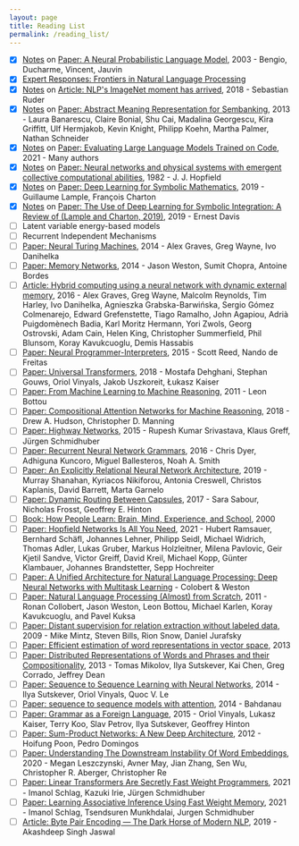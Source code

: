 ```yaml
---
layout: page
title: Reading List
permalink: /reading_list/
---
```


- [x] [Notes](_posts/2021-09-20-neural-probabilistic-language-model.md) on [Paper: A Neural Probabilistic Language Model](https://www.jmlr.org/papers/volume3/bengio03a/bengio03a.pdf), 2003 - Bengio, Ducharme, Vincent, Jauvin
- [x] [Expert Responses: Frontiers in Natural Language Processing](https://docs.google.com/document/d/18NoNdArdzDLJFQGBMVMsQ-iLOowP1XXDaSVRmYN0IyM/edit?usp=sharing)
- [x] [Notes](_posts/2021-09-20-nlp-imagenet-moment.md) on [Article: NLP's ImageNet moment has arrived](https://thegradient.pub/nlp-imagenet/), 2018 - Sebastian Ruder
- [x] [Notes](_posts/2021-09-21-abstract-meaning-representation.md) on [Paper: Abstract Meaning Representation for Sembanking](https://amr.isi.edu/a.pdf), 2013 - Laura Banarescu, Claire Bonial, Shu Cai, Madalina Georgescu, Kira Griffitt, Ulf Hermjakob, Kevin Knight, Philipp Koehn, Martha Palmer, Nathan Schneider
- [x] [Notes](_posts/2021-09-24-openai-codex.md) on [Paper: Evaluating Large Language Models Trained on Code](https://arxiv.org/pdf/2107.03374.pdf), 2021 - Many authors
- [x] [Notes](_posts/2021-09-25-hopfield-network.md) on [Paper: Neural networks and physical systems with emergent collective computational abilities](https://www.ncbi.nlm.nih.gov/pmc/articles/PMC346238/pdf/pnas00447-0135.pdf), 1982 - J. J. Hopfield
- [x] [Notes](_posts/2021-10-03-deep-learning-symbolic-math.md) on [Paper: Deep Learning for Symbolic Mathematics](https://arxiv.org/pdf/1912.01412), 2019 - Guillaume Lample, François Charton
- [x] [Notes](_posts/2021-10-03-deep-learning-symbolic-math.md#critique) on [Paper: The Use of Deep Learning for Symbolic Integration: A Review of (Lample and Charton, 2019)](https://arxiv.org/pdf/1912.05752), 2019 - Ernest Davis
- [ ] Latent variable energy-based models
- [ ] Recurrent Independent Mechanisms
- [ ] [Paper: Neural Turing Machines](https://arxiv.org/pdf/1410.5401), 2014 - Alex Graves, Greg Wayne, Ivo Danihelka
- [ ] [Paper: Memory Networks](https://arxiv.org/pdf/1410.3916), 2014 - Jason Weston, Sumit Chopra, Antoine Bordes
- [ ] [Article: Hybrid computing using a neural network with dynamic external memory](https://www.nature.com/articles/nature20101.epdf?author_access_token=ImTXBI8aWbYxYQ51Plys8NRgN0jAjWel9jnR3ZoTv0MggmpDmwljGswxVdeocYSurJ3hxupzWuRNeGvvXnoO8o4jTJcnAyhGuZzXJ1GEaD-Z7E6X_a9R-xqJ9TfJWBqz), 2016 - Alex Graves, Greg Wayne, Malcolm Reynolds, Tim Harley, Ivo Danihelka, Agnieszka Grabska-Barwińska, Sergio Gómez Colmenarejo, Edward Grefenstette, Tiago Ramalho, John Agapiou, Adrià Puigdomènech Badia, Karl Moritz Hermann, Yori Zwols, Georg Ostrovski, Adam Cain, Helen King, Christopher Summerfield, Phil Blunsom, Koray Kavukcuoglu, Demis Hassabis
- [ ] [Paper: Neural Programmer-Interpreters](https://arxiv.org/pdf/1511.06279), 2015 - Scott Reed, Nando de Freitas
- [ ] [Paper: Universal Transformers](https://arxiv.org/pdf/1807.03819), 2018 - Mostafa Dehghani, Stephan Gouws, Oriol Vinyals, Jakob Uszkoreit, Łukasz Kaiser
- [ ] [Paper: From Machine Learning to Machine Reasoning](https://arxiv.org/pdf/1102.1808), 2011 - Leon Bottou
- [ ] [Paper: Compositional Attention Networks for Machine Reasoning](https://arxiv.org/pdf/1803.03067), 2018 - Drew A. Hudson, Christopher D. Manning
- [ ] [Paper: Highway Networks](https://arxiv.org/pdf/1505.00387), 2015 - Rupesh Kumar Srivastava, Klaus Greff, Jürgen Schmidhuber
- [ ] [Paper: Recurrent Neural Network Grammars](https://arxiv.org/pdf/1602.07776.pdf), 2016 - Chris Dyer, Adhiguna Kuncoro, Miguel Ballesteros, Noah A. Smith
- [ ] [Paper: An Explicitly Relational Neural Network Architecture](https://arxiv.org/pdf/1905.10307v1.pdf), 2019 - Murray Shanahan, Kyriacos Nikiforou, Antonia Creswell, Christos Kaplanis, David Barrett, Marta Garnelo
- [ ] [Paper: Dynamic Routing Between Capsules](https://arxiv.org/pdf/1710.09829.pdf), 2017 - Sara Sabour, Nicholas Frosst, Geoffrey E. Hinton
- [ ] [Book: How People Learn: Brain, Mind, Experience, and School](https://www.nap.edu/read/9853/chapter/8), 2000
- [ ] [Paper: Hopfield Networks Is All You Need](https://arxiv.org/pdf/2008.02217.pdf), 2021 - Hubert Ramsauer, Bernhard Schäfl, Johannes Lehner, Philipp Seidl, Michael Widrich, Thomas Adler, Lukas Gruber, Markus Holzleitner, Milena Pavlovic, Geir Kjetil Sandve, Victor Greiff, David Kreil, Michael Kopp, Günter Klambauer, Johannes Brandstetter, Sepp Hochreiter
- [ ] [Paper: A Unified Architecture for Natural Language Processing: Deep Neural Networks with Multitask Learning](https://ronan.collobert.com/pub/matos/2008_nlp_icml.pdf) - Colobert & Weston
- [ ] [Paper: Natural Language Processing (Almost) from Scratch](), 2011 - Ronan Collobert, Jason Weston, Leon Bottou, Michael Karlen, Koray Kavukcuoglu, and Pavel Kuksa
- [ ] [Paper: Distant supervision for relation extraction without labeled data](https://aclanthology.org/P09-1113.pdf), 2009 - Mike Mintz, Steven Bills, Rion Snow, Daniel Jurafsky
- [ ] [Paper: Efficient estimation of word representations in vector space](https://arxiv.org/pdf/1301.3781), 2013
- [ ] [Paper: Distributed Representations of Words and Phrases and their Compositionality](https://proceedings.neurips.cc/paper/2013/file/9aa42b31882ec039965f3c4923ce901b-Paper.pdf), 2013 - Tomas Mikolov, Ilya Sutskever, Kai Chen, Greg Corrado, Jeffrey Dean
- [ ] [Paper: Sequence to Sequence Learning with Neural Networks](http://papers.nips.cc/paper/346-sequence-to-sequence-learning-with-neural-networks.pdf), 2014 - Ilya Sutskever, Oriol Vinyals, Quoc V. Le
- [ ] [Paper: sequence to sequence models with attention](), 2014 - Bahdanau
- [ ] [Paper: Grammar as a Foreign Language](https://arxiv.org/pdf/1412.7449.pdf), 2015 - Oriol Vinyals, Lukasz Kaiser, Terry Koo, Slav Petrov, Ilya Sutskever, Geoffrey Hinton
- [ ] [Paper: Sum-Product Networks: A New Deep Architecture](https://arxiv.org/ftp/arxiv/papers/1202/1202.3732.pdf), 2012 - Hoifung Poon, Pedro Domingos
- [ ] [Paper: Understanding The Downstream Instability Of Word Embeddings](http://www.mleszczy.com/assets/embedding.pdf), 2020 - Megan Leszczynski, Avner May, Jian Zhang, Sen Wu, Christopher R. Aberger, Christopher Re
- [ ] [Paper: Linear Transformers Are Secretly Fast Weight Programmers](https://arxiv.org/pdf/2102.11174), 2021 - Imanol Schlag, Kazuki Irie, Jürgen Schmidhuber
- [ ] [Paper: Learning Associative Inference Using Fast Weight Memory](https://arxiv.org/pdf/2011.07831.pdf), 2021 - Imanol Schlag, Tsendsuren Munkhdalai, Jurgen Schmidhuber
- [ ] [Article: Byte Pair Encoding — The Dark Horse of Modern NLP](https://towardsdatascience.com/byte-pair-encoding-the-dark-horse-of-modern-nlp-eb36c7df4f10), 2019 - Akashdeep Singh Jaswal
